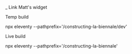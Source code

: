 _ Link Matt's widget

Temp build

npx eleventy --pathprefix='/constructing-la-biennale/dev'

Live build

npx eleventy --pathprefix='/constructing-la-biennale'
